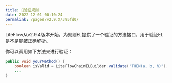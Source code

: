 ```yaml
---
title: 🔆验证规则
date: 2022-12-01 00:10:24
permalink: /pages/v2.9.X/395fd0/
---
```


LiteFlow从v2.9.4版本开始，为规则EL提供了一个验证的方法接口，用于验证EL是不是能被正确解析。

你可以调用如下方法来进行验证：

```java
public void yourMethod() {
    boolean isValid = LiteFlowChainELBuilder.validate("THEN(a, b, h)");
    ...
}
```
